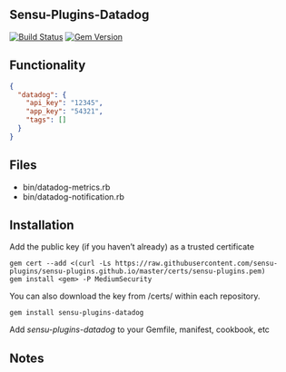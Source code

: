 ## Sensu-Plugins-Datadog

[![Build Status](https://travis-ci.org/sensu-plugins/sensu-plugins-datadog.svg?branch=master)](https://travis-ci.org/sensu-plugins/sensu-plugins-datadog)
[![Gem Version](https://badge.fury.io/rb/sensu-plugins-datadog.svg)](http://badge.fury.io/rb/sensu-plugins-datadog)

## Functionality
```json
{
  "datadog": {
    "api_key": "12345",
    "app_key": "54321",
    "tags": []
  }
}
```
## Files
 * bin/datadog-metrics.rb
 * bin/datadog-notification.rb

## Installation

Add the public key (if you haven’t already) as a trusted certificate

```
gem cert --add <(curl -Ls https://raw.githubusercontent.com/sensu-plugins/sensu-plugins.github.io/master/certs/sensu-plugins.pem)
gem install <gem> -P MediumSecurity
```

You can also download the key from /certs/ within each repository.

`gem install sensu-plugins-datadog`

Add *sensu-plugins-datadog* to your Gemfile, manifest, cookbook, etc

## Notes
